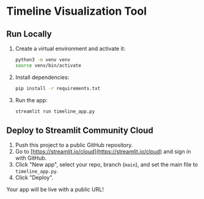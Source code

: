 # Timeline Visualization Tool

## Run Locally

1. Create a virtual environment and activate it:
   ```sh
   python3 -m venv venv
   source venv/bin/activate
   ```
2. Install dependencies:
   ```sh
   pip install -r requirements.txt
   ```
3. Run the app:
   ```sh
   streamlit run timeline_app.py
   ```

## Deploy to Streamlit Community Cloud

1. Push this project to a public GitHub repository.
2. Go to [https://streamlit.io/cloud](https://streamlit.io/cloud) and sign in with GitHub.
3. Click "New app", select your repo, branch (`main`), and set the main file to `timeline_app.py`.
4. Click "Deploy".

Your app will be live with a public URL! 